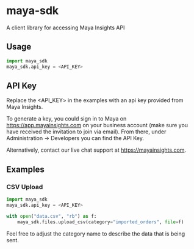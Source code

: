 # maya-sdk
A client library for accessing Maya Insights API

## Usage

```python
import maya_sdk
maya_sdk.api_key = <API_KEY>
```

## API Key

Replace the <API_KEY> in the examples with an api key provided from Maya Insights. 

To generate a key, you could sign in to Maya on https://app.mayainsights.com on your business account (make sure you have received the invitation to join via email). From there, under Administration -> Developers you can find the API Key. 

Alternatively, contact our live chat support at https://mayainsights.com.

## Examples

### CSV Upload

```python
import maya_sdk
maya_sdk.api_key = <API_KEY>

with open("data.csv", "rb") as f:
    maya_sdk.files.upload_csv(category="imported_orders", file=f)
```

Feel free to adjust the category name to describe the data that is being sent.